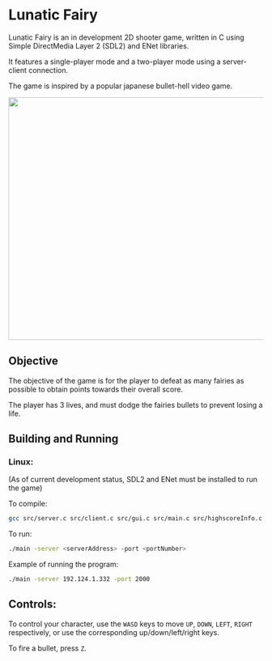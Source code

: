 # Lunatic Fairy
Lunatic Fairy is an in development 2D shooter game, written in C using Simple DirectMedia Layer 2 (SDL2) and ENet libraries. 

It features a single-player mode and a two-player mode using a server-client connection. 

The game is inspired by a popular japanese bullet-hell video game.


<img src="https://github.com/JesraAli/Lunatic-Fairy/blob/main/img/trailer.gif" width="630" height="480"/>


## Objective
The objective of the game is for the player to defeat as many fairies as possible to obtain points towards their overall score.

The player has 3 lives, and must dodge the fairies bullets to prevent losing a life.

## Building and Running

### Linux:
(As of current development status, SDL2 and ENet must be installed to run the game)

To compile:

<!-- ```sh
gcc src/gui.c src/main.c src/highscoreInfo.c -o main `sdl2-config --cflags --libs` -lSDL2_image -lm
``` -->
```sh
gcc src/server.c src/client.c src/gui.c src/main.c src/highscoreInfo.c -o main `sdl2-config --cflags --libs` -lSDL2_image -lm -lenet
```


To run:

<!-- ```sh
./main
``` -->

```sh
./main -server <serverAddress> -port <portNumber>
```

Example of running the program:
```sh
./main -server 192.124.1.332 -port 2000
```

## Controls:

To control your character, use the ```WASD``` keys to move ```UP```, ```DOWN```, ```LEFT```, ```RIGHT``` respectively, or use the corresponding up/down/left/right keys.

To fire a bullet, press ```Z```.
